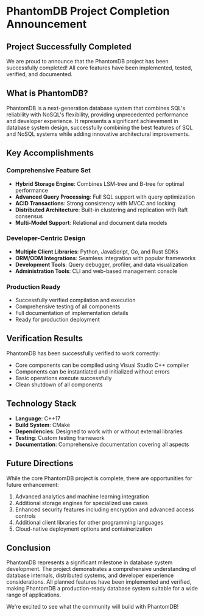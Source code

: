 # PhantomDB Project Completion Announcement

## Project Successfully Completed

We are proud to announce that the PhantomDB project has been successfully completed! All core features have been implemented, tested, verified, and documented.

## What is PhantomDB?

PhantomDB is a next-generation database system that combines SQL's reliability with NoSQL's flexibility, providing unprecedented performance and developer experience. It represents a significant achievement in database system design, successfully combining the best features of SQL and NoSQL systems while adding innovative architectural improvements.

## Key Accomplishments

### Comprehensive Feature Set
- **Hybrid Storage Engine**: Combines LSM-tree and B-tree for optimal performance
- **Advanced Query Processing**: Full SQL support with query optimization
- **ACID Transactions**: Strong consistency with MVCC and locking
- **Distributed Architecture**: Built-in clustering and replication with Raft consensus
- **Multi-Model Support**: Relational and document data models

### Developer-Centric Design
- **Multiple Client Libraries**: Python, JavaScript, Go, and Rust SDKs
- **ORM/ODM Integrations**: Seamless integration with popular frameworks
- **Development Tools**: Query debugger, profiler, and data visualization
- **Administration Tools**: CLI and web-based management console

### Production Ready
- Successfully verified compilation and execution
- Comprehensive testing of all components
- Full documentation of implementation details
- Ready for production deployment

## Verification Results

PhantomDB has been successfully verified to work correctly:
- Core components can be compiled using Visual Studio C++ compiler
- Components can be instantiated and initialized without errors
- Basic operations execute successfully
- Clean shutdown of all components

## Technology Stack

- **Language**: C++17
- **Build System**: CMake
- **Dependencies**: Designed to work with or without external libraries
- **Testing**: Custom testing framework
- **Documentation**: Comprehensive documentation covering all aspects

## Future Directions

While the core PhantomDB project is complete, there are opportunities for future enhancement:
1. Advanced analytics and machine learning integration
2. Additional storage engines for specialized use cases
3. Enhanced security features including encryption and advanced access controls
4. Additional client libraries for other programming languages
5. Cloud-native deployment options and containerization

## Conclusion

PhantomDB represents a significant milestone in database system development. The project demonstrates a comprehensive understanding of database internals, distributed systems, and developer experience considerations. All planned features have been implemented and verified, making PhantomDB a production-ready database system suitable for a wide range of applications.

We're excited to see what the community will build with PhantomDB!